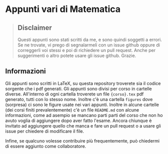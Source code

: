 # Appunti vari di Matematica
> ## Disclaimer
> Questi appunti sono stati scritti da me, e sono quindi soggetti a errori. Se
> ne trovate, vi prego di segnalarmeli con un issue github oppure di correggerli
> voi stessi e poi di richiedere un pull request. Anche per suggerimenti o altro
> potete usare gli issue github. Grazie.


## Informazioni
Gli appunti sono scritti in LaTeX, su questa repository troverete sia il codice
sorgente che i pdf generati. Gli appunti sono divisi per corso in cartelle
diverse. All'interno di ogni cartella troverete un file `{corso}.tex`
pdf generato, tutti con lo stesso nome. Inoltre c'è una
cartella `figures` dove (sorpresa) ci sono le figure usate nei vari appunti.
Inoltre in alcune cartelle (dei corsi finiti prevalentemente) c'è un file
`README.md` con alcune informazioni, come ad asempio se mancano parti
parti del corso che non ho avuto voglia di aggiungere dopo aver
fatto l'esame. Ancora chiunque è invitato ad aggiungere quello che manca e
fare un pull request o a usare gli issue per chiedere di modificare il file.

Infine, se qualcuno volesse contribuire più frequentemente, può chiedermi di
essere aggiunto come collaboratore.
